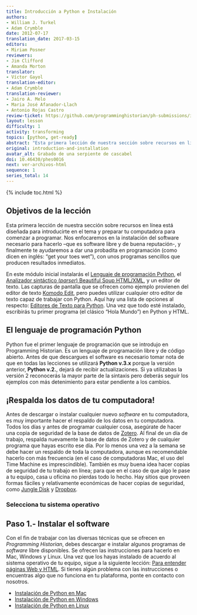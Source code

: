 ```yaml
---
title: Introducción a Python e Instalación
authors:
- William J. Turkel
- Adam Crymble
date: 2012-07-17
translation_date: 2017-03-15
editors:
- Miriam Posner
reviewers:
- Jim Clifford
- Amanda Morton
translator:
- Víctor Gayol
translation-editor:
- Adam Crymble
translation-reviewer:
- Jairo A. Melo
- Maria José Afanador-Llach
- Antonio Rojas Castro
review-ticket: https://github.com/programminghistorian/ph-submissions/issues/35
layout: lesson
difficulty: 1
activity: transforming
topics: [python, get-ready]
abstract: "Esta primera lección de nuestra sección sobre recursos en línea está diseñada para introducirte en el tema y preparar tu computadora para comenzar a programar. Nos enfocaremos en la instalación del software necesario para hacerlo –que es software libre y de buena reputación-, y finalmente te ayudaremos a dar una probadita en programación (como dicen en inglés: “get your toes wet”), con unos programas sencillos que producen resultados inmediatos."
original: introduction-and-installation
avatar_alt: Grabado de una serpiente de cascabel
doi: 10.46430/phes0016
next: ver-archivos-html
sequence: 1
series_total: 14
---
```


{% include toc.html %}





Objetivos de la lección
------------

Esta primera lección de nuestra sección sobre recursos en línea está diseñada para introducirte en el tema y preparar tu computadora para comenzar a programar. Nos enfocaremos en la instalación del software necesario para hacerlo –que es software libre y de buena reputación-, y finalmente te ayudaremos a dar una probadita en programación (como dicen en inglés: “get your toes wet”), con unos programas sencillos que producen resultados inmediatos.

En este módulo inicial instalarás el [Lenguaje de programación Python], el [Analizador sintáctico (*parser*) Beautiful Soup HTML/XML], y un editor de texto. Las capturas de pantalla que se ofrecen como ejemplo provienen del editor de texto [Komodo Edit], pero puedes utilizar cualquier otro editor de texto capaz de trabajar con Python. Aquí hay una lista de opciones al respecto: [Editores de Texto para Python]. Una vez que todo esté instalado, escribirás tu primer programa (el clásico “Hola Mundo”) en Python y HTML.

El lenguaje de programación Python
-----------
Python fue el primer lenguaje de programación que se introdujo en Programming Historian. Es un lenguaje de programación libre y de código abierto. Antes de que descargues el software es necesario tomar nota de que en todas las lecciones se utilizará **Python v.3.x** porque la versión anterior, **Python v.2.**, dejará de recibir actualizaciones. Si ya utilizabas la versión 2 reconocerás la mayor parte de la sintaxis pero deberás seguir los ejemplos con más detenimiento para estar pendiente a los cambios.

¡Respalda los datos de tu computadora!
---------------

Antes de descargar o instalar cualquier nuevo *software* en tu computadora, es muy importante hacer el respaldo de los datos en tu computadora. Todos los días y antes de programar cualquier cosa, asegúrate de hacer una copia de seguridad de la base de datos de [Zotero]. Al final de un día de trabajo, respalda nuevamente la base de datos de Zotero y de cualquier programa que hayas escrito ese día. Por lo menos una vez a la semana se debe hacer un respaldo de toda la computadora, aunque es recomendable hacerlo con más frecuencia (en el caso de computadoras Mac, el uso del Time Machine es imprescindible). También es muy buena idea hacer copias de seguridad de tu trabajo en línea; para que en el caso de que algo le pase a tu equipo, casa u oficina no pierdas todo lo hecho. Hay sitios que proveen formas fáciles y relativamente económicas de hacer copias de seguridad, como [Jungle Disk] y [Dropbox].

### Selecciona tu sistema operativo

Paso 1.- Instalar el software
---------------------------------------

Con el fin de trabajar con las diversas técnicas que se ofrecen en *Programming Historian*, debes descargar e instalar algunos programas de *software* libre disponibles. Se ofrecen las instrucciones para hacerlo en Mac, Windows y Linux. Una vez que los hayas instalado de acuerdo al sistema operativo de tu equipo, sigue a la siguiente lección: [Para entender páginas Web y HTML]. Si tienes algún problema con las instrucciones o encuentras algo que no funciona en tu plataforma, ponte en contacto con nosotros.

-	[Instalación de Python en Mac]
-	[Instalación de Python en Windows]
-	[Instalación de Python en Linux]


[Lenguaje de programación Python]: https://www.python.org
[Analizador sintáctico (*parser*) Beautiful Soup HTML/XML]: https://www.crummy.com/software/BeautifulSoup/
[Komodo Edit]: http://komodoide.com/komodo-edit/
[Editores de Texto para Python]: https://wiki.python.org/moin/PythonEditors/
[Zotero]: https://www.zotero.org
[Jungle Disk]: https://www.jungledisk.com
[Dropbox]: https://www.dropbox.com
[Para entender páginas Web y HTML]: /es/lecciones/ver-archivos-html
[Instalación de Python en Mac]: /es/lecciones/instalacion-mac
[Instalación de Python en Windows]: /es/lecciones/instalacion-windows
[Instalación de Python en Linux]: /es/lecciones/instalacion-linux
